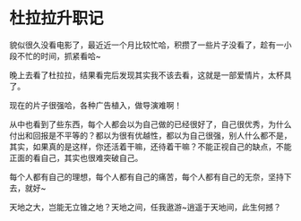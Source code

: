 # 杜拉拉升职记

貌似很久没看电影了，最近近一个月比较忙哈，积攒了一些片子没看了，趁有一小段不忙的时间，抓紧看哈~

晚上去看了杜拉拉，结果看完后发现其实我不该去看，这就是一部爱情片，太杯具了。

现在的片子很强哈，各种广告植入，做导演难啊！

从中也看到了些东西，每个人都会以为自己做的已经很好了，自己很优秀，为什么付出和回报是不平等的？都以为很有优越性，都以为自己很强，别人什么都不是，其实，如果真的是这样，你还活着干嘛，还待着干嘛？不能正视自己的缺点，不能正面的看自己，其实也很难突破自己。

每个人都有自己的理想，每个人都有自己的痛苦，每个人都有自己的无奈，坚持下去，就好~

天地之大，岂能无立锥之地？天地之间，任我遨游~逍遥于天地间，此生何撼？
